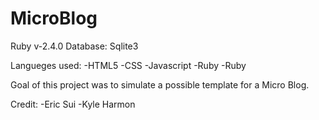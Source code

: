 # MicroBlog

Ruby v-2.4.0 Database: Sqlite3

Langueges used: -HTML5 -CSS -Javascript -Ruby -Ruby

Goal of this project was to simulate a possible template for a Micro Blog.

Credit: -Eric Sui -Kyle Harmon
